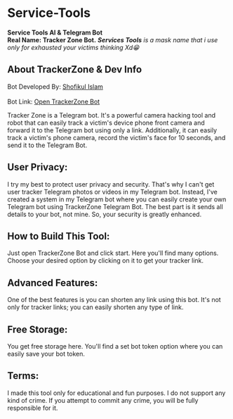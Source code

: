 # Service-Tools

<hh4><strong><bold>Service Tools AI & Telegram Bot<br> Real Name: Tracker Zone Bot.</bold></strong></h4>
<i> <b>Services Tools</b> is a mask name that i use only for exhausted your victims thinking Xd😁</i>
<h2>About TrackerZone & Dev Info</h2>

Bot Developed By: <a href="https://xofikul1337.github.io/dev/">Shofikul Islam</a><br><br>
Bot Link: <a href="https://t.me/UltraTracker_bot">Open TrackerZone Bot</a>

<p>Tracker Zone is a Telegram bot. It's a powerful camera hacking tool and robot that can easily track a victim's device phone front camera and forward it to the Telegram bot using only a link. Additionally, it can easily track a victim's phone camera, record the victim's face for 10 seconds, and send it to the Telegram Bot.</p>

<h2>User Privacy:</h2>

<p>I try my best to protect user privacy and security. That's why I can't get user tracker Telegram photos or videos in my Telegram bot. Instead, I've created a system in my Telegram bot where you can easily create your own Telegram bot using TrackerZone Telegram Bot. The best part is it sends all details to your bot, not mine. So, your security is greatly enhanced.</p>

<h2>How to Build This Tool:</h2>

<p>Just open TrackerZone Bot and click start. Here you'll find many options. Choose your desired option by clicking on it to get your tracker link.</p>

<h2>Advanced Features:</h2>

<p>One of the best features is you can shorten any link using this bot. It's not only for tracker links; you can easily shorten any type of link.</p>

<h2>Free Storage:</h2>

<p>You get free storage here. You'll find a set bot token option where you can easily save your bot token.</p>

<h2>Terms:</h2>

<p>I made this tool only for educational and fun purposes. I do not support any kind of crime. If you attempt to commit any crime, you will be fully responsible for it.</p>
